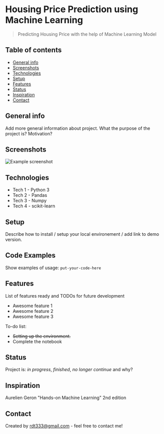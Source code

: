 # Housing Price Prediction using Machine Learning
> Predicting Housing Price with the help of Machine Learning Model

## Table of contents
* [General info](#general-info)
* [Screenshots](#screenshots)
* [Technologies](#technologies)
* [Setup](#setup)
* [Features](#features)
* [Status](#status)
* [Inspiration](#inspiration)
* [Contact](#contact)

## General info
Add more general information about project. What the purpose of the project is? Motivation?

## Screenshots
![Example screenshot](./img/screenshot.png)

## Technologies
* Tech 1 - Python 3
* Tech 2 - Pandas
* Tech 3 - Numpy
* Tech 4 - scikit-learn

## Setup
Describe how to install / setup your local environement / add link to demo version.

## Code Examples
Show examples of usage:
`put-your-code-here`

## Features
List of features ready and TODOs for future development
* Awesome feature 1
* Awesome feature 2
* Awesome feature 3

To-do list:
* ~~Setting up the environment.~~ 
* Complete the notebook
## Status
Project is: _in progress_, _finished_, _no longer continue_ and why?

## Inspiration
Aurelien Geron "Hands-on Machine Learning" 2nd edition

## Contact
Created by rdt333@gmail.com - feel free to contact me!
